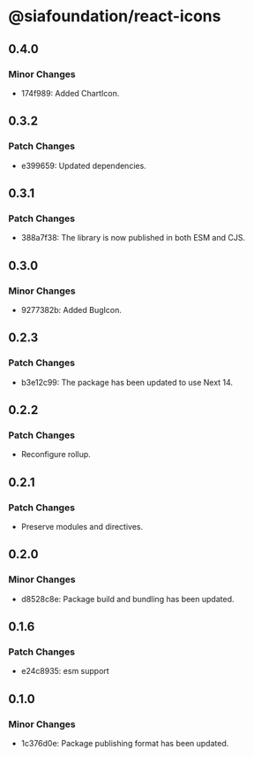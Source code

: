 # @siafoundation/react-icons

## 0.4.0

### Minor Changes

- 174f989: Added ChartIcon.

## 0.3.2

### Patch Changes

- e399659: Updated dependencies.

## 0.3.1

### Patch Changes

- 388a7f38: The library is now published in both ESM and CJS.

## 0.3.0

### Minor Changes

- 9277382b: Added BugIcon.

## 0.2.3

### Patch Changes

- b3e12c99: The package has been updated to use Next 14.

## 0.2.2

### Patch Changes

- Reconfigure rollup.

## 0.2.1

### Patch Changes

- Preserve modules and directives.

## 0.2.0

### Minor Changes

- d8528c8e: Package build and bundling has been updated.

## 0.1.6

### Patch Changes

- e24c8935: esm support

## 0.1.0

### Minor Changes

- 1c376d0e: Package publishing format has been updated.
